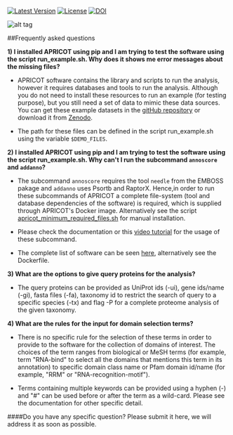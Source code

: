 
[![Latest Version](https://img.shields.io/pypi/v/bio-apricot.svg)](https://pypi.python.org/pypi/bio-apricot/)
[![License](https://img.shields.io/pypi/l/bio-apricot.svg)](https://pypi.python.org/pypi/bio-apricot/)
[![DOI](https://zenodo.org/badge/21283/malvikasharan/APRICOT.svg)](https://zenodo.org/badge/latestdoi/21283/malvikasharan/APRICOT)

![alt tag](https://github.com/malvikasharan/APRICOT/blob/master/APRICOT_logo.png)

##Frequently asked questions

**1) I installed APRICOT using pip and I am trying to test the software using the script run_example.sh. Why does it shows me error messages about the missing files?**

- APRICOT software contains the library and scripts to run the analysis, however it requires databases and tools to run the analysis. Although you do not need to install these resources to run an example (for testing purpose), but you still need a set of data to mimic these data sources. You can get these example datasets in the [gitHub repository](https://github.com/malvikasharan/APRICOT/tree/master/tests/demo_files_small) or download it from [Zenodo](https://zenodo.org/record/51705/files/APRICOT-1.0-demo_files-MS.zip). 

- The path for these files can be defined in the script run_example.sh using the variable `$DEMO_FILES`.

**2) I installed APRICOT using pip and I am trying to test the software using the script run_example.sh. Why can't I run the subcommand `annoscore` and `addanno`?**

- The subcommand `annoscore` requires the tool `needle` from the EMBOSS pakage and `addanno` uses Psortb and RaptorX. Hence,in order to run these subcommands of APRICOT a complete file-system (tool and database dependencies of the software) is required, which is supplied through APRICOT's Docker image. Alternatively see the script [apricot_minimum_required_files.sh](https://github.com/malvikasharan/APRICOT/blob/master/shell_scripts/apricot_minimum_required_files.sh) for manual installation.

- Please check the documentation or this [video tutorial](https://www.youtube.com/watch?v=V7uT1kgEYjI&index=9&list=PLVJHJxaTACqPD0Y1Ty6Qvi5SfaeWDfrMo) for the usage of these subcommand.

- The complete list of software can be seen [here](https://github.com/malvikasharan/APRICOT/blob/master/software_dependencies.md), alternatively see the Dockerfile.

**3) What are the options to give query proteins for the analysis?**

- The query proteins can be provided as UniProt ids (-ui), gene ids/name (-gi), fasta files (-fa), taxonomy id to restrict the search of query to a specific species (-tx) and flag -P for a  complete proteome analysis of the given taxonomy.

**4) What are the rules for the input for domain selection terms?**

- There is no specific rule for the selection of these terms in order to provide to the software for the collection of domains of interest. The choices of the term ranges from biological or MeSH terms (for example, term "RNA-bind" to select all the domains that mentions this term in its annotation) to specific domain class name or Pfam domain id/name (for example, "RRM" or "RNA-recognition-motif"). 

- Terms containing multiple keywords can be provided using a hyphen (-) and "#" can be used before or after the term as a wild-card.  Please see the documentation for other specific detail.

####Do you have any specific question? Please submit it here, we will address it as soon as possible.
